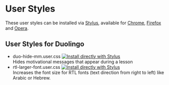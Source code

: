 # User Styles
These user styles can be installed via [Stylus](https://github.com/openstyles/stylus/blob/master/README.md),
available for
[Chrome](https://chrome.google.com/webstore/detail/stylus/clngdbkpkpeebahjckkjfobafhncgmne),
[Firefox](https://addons.mozilla.org/firefox/addon/styl-us/)
and
[Opera](https://addons.opera.com/extensions/details/stylus/).

## User Styles for Duolingo
* duo-hide-mm.user.css 
[![Install directly with Stylus](https://img.shields.io/badge/Install%20directly%20with-Stylus-00adad.svg)](https://raw.githubusercontent.com/dlhgl/UserStyles/master/duo-hide-mm.user.css)  
  Hides motivational messages that appear during a lesson
* rtl-larger-font.user.css
  [![Install directly with Stylus](https://img.shields.io/badge/Install%20directly%20with-Stylus-00adad.svg)](https://raw.githubusercontent.com/dlhgl/UserStyles/master/rtl-larger-font.user.css)  
  Increases the font size for RTL fonts (text direction from right to left) like Arabic or Hebrew.
